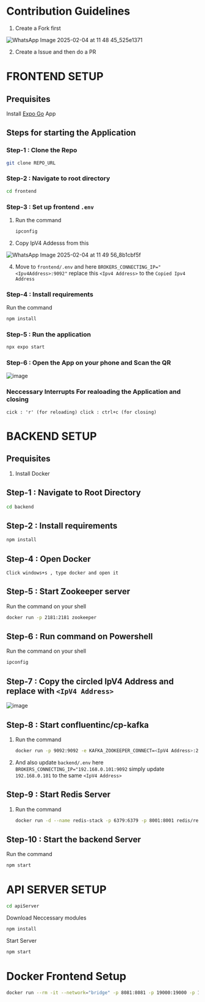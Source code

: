 # Contribution Guidelines 
  1. Create a Fork first
     
![WhatsApp Image 2025-02-04 at 11 48 45_525e1371](https://github.com/user-attachments/assets/f216e854-db60-4e13-ac9c-efdda0549e6f)

  2. Create a Issue and then do a PR


# FRONTEND SETUP

## Prequisites 
Install [Expo Go](https://expo.dev/go) App


## Steps for starting the Application

### Step-1 : Clone the Repo 
```bash
git clone REPO_URL
```

### Step-2 : Navigate to root directory
```bash
cd frontend
```

### Step-3 : Set up frontend `.env`
1. Run the command 
    ```bash
    ipconfig
    ```
2. Copy IpV4 Addesss from this
   
![WhatsApp Image 2025-02-04 at 11 49 56_8b1cbf5f](https://github.com/user-attachments/assets/755bfac4-c457-40b6-a070-4ae4dc4026d2)


4. Move to `frontend/.env` and here `BROKERS_CONNECTING_IP="<Ipv4Address>:9092"` replace
this `<Ipv4 Address>` to the `Copied Ipv4 Address`


### Step-4 : Install requirements
Run the command
```bash
npm install
```



### Step-5 : Run the application
```bash
npx expo start
```

### Step-6 : Open the App on your phone and Scan the QR

![image](https://github.com/user-attachments/assets/98fd243c-4bcb-4027-bb42-b69b98971236)


### Neccessary Interrupts For realoading the Application and closing

`
cick : 'r' (for reloading)
click : ctrl+c (for closing)
`


# BACKEND SETUP

## Prequisites 
  1. Install Docker

## Step-1 : Navigate to Root Directory 
```bash
cd backend
```
## Step-2 : Install requirements
```bash
npm install
```

## Step-4 : Open Docker
`Click windows+s , type docker and open it`

## Step-5 : Start Zookeeper server
Run the command on your shell
```bash
docker run -p 2181:2181 zookeeper
```

## Step-6 : Run command on Powershell
Run the command on your shell
```bash
ipconfig
```

## Step-7 : Copy the circled IpV4 Address and replace with `<IpV4 Address>`

![image](https://github.com/user-attachments/assets/241febc5-572b-488c-9a38-77e3bd0cb8d8)


## Step-8 : Start confluentinc/cp-kafka
1. Run the command
    ```bash
    docker run -p 9092:9092 -e KAFKA_ZOOKEEPER_CONNECT=<IpV4 Address>:2181 -e KAFKA_ADVERTISED_LISTENERS=PLAINTEXT://<IpV4 Address>:9092 -e KAFKA_LISTENER_SECURITY_PROTOCOL=PLAINTEXT -e KAFKA_LISTENER_PORT=9092 -e KAFKA_OFFSETS_TOPIC_REPLICATION_FACTOR=1 confluentinc/cp-kafka:7.4.0
    ```

2. And also update `backend/.env` here `BROKERS_CONNECTING_IP="192.168.0.101:9092` simply update `192.168.0.101` to the same `<IpV4 Address>`

## Step-9 : Start Redis Server
1. Run the command 
    ```bash
    docker run -d --name redis-stack -p 6379:6379 -p 8001:8001 redis/redis-stack:latest
    ```

    

## Step-10 : Start the backend Server
Run the command
```bash
npm start
```

# API SERVER SETUP

```bash
cd apiServer
```
Download Neccessary modules
```bash
npm install
```
Start Server
```bash
npm start
```


# Docker Frontend Setup

```bash
docker run --rm -it --network="bridge" -p 8081:8081 -p 19000:19000 -p 19001:19001 -p 19002:19002 -e REACT_NATIVE_PACKAGER_HOSTNAME=<Ipv4 Address> -v "D:\Data\mapelite-test\maplite\frontend:/app" <your-image> npx expo start --host lan
```